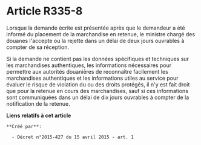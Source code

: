 # Article R335-8

Lorsque la demande écrite est présentée après que le demandeur a été informé du placement de la marchandise en retenue, le
ministre chargé des douanes l'accepte ou la rejette dans un délai de deux jours ouvrables à compter de sa réception. 

Si la demande ne contient pas les données spécifiques et techniques sur les marchandises authentiques, les informations
nécessaires pour permettre aux autorités douanières de reconnaître facilement les marchandises authentiques et les
informations utiles au service pour évaluer le risque de violation du ou des droits protégés, il n'y est fait droit que pour
la retenue en cours des marchandises, sauf si ces informations sont communiquées dans un délai de dix jours ouvrables à
compter de la notification de la retenue.

**Liens relatifs à cet article**

	**Créé par**:

	  - Décret n°2015-427 du 15 avril 2015 - art. 1
